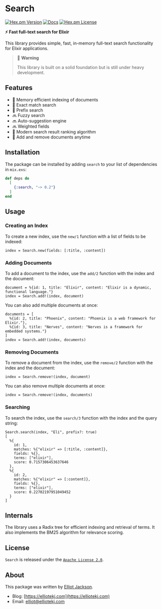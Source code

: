 # Search

[![Hex.pm Version](http://img.shields.io/hexpm/v/search.svg?style=flat)](https://hex.pm/packages/search)
[![Docs](https://img.shields.io/badge/Docs-Yes-blue)](https://hexdocs.pm/search/search.html)
[![Hex.pm License](http://img.shields.io/hexpm/l/search.svg?style=flat)](https://hex.pm/packages/search)

**⚡ Fast full-text search for Elixir**

This library provides simple, fast, in-memory full-text search functionality
for Elixir applications.

> 👷 **Warning**
>
> This library is built on a solid foundation but is still under heavy
> development.

## Features

- 🧠 Memory efficient indexing of documents
- 🔎 Exact match search
- 🏃 Prefix search
- 🔜 Fuzzy search
- 🔜 Auto-suggestion engine
- 🔜 Weighted fields
- 🔢 Modern search result ranking algorithm
- 🔀 Add and remove documents anytime

## Installation

The package can be installed by adding `search` to your list of dependencies in
`mix.exs`:

```elixir
def deps do
  [
    {:search, "~> 0.2"}
  ]
end
```

## Usage

### Creating an Index

To create a new index, use the `new/1` function with a list of fields to be
indexed:

    index = Search.new(fields: [:title, :content])

### Adding Documents

To add a document to the index, use the `add/2` function with the index and the
document:

    document = %{id: 1, title: "Elixir", content: "Elixir is a dynamic, functional language."}
    index = Search.add!(index, document)

You can also add multiple documents at once:

    documents = [
      %{id: 2, title: "Phoenix", content: "Phoenix is a web framework for Elixir."},
      %{id: 3, title: "Nerves", content: "Nerves is a framework for embedded systems."}
    ]
    index = Search.add!(index, documents)

### Removing Documents

To remove a document from the index, use the `remove/2` function with the index
and the document:

    index = Search.remove!(index, document)

You can also remove multiple documents at once:

    index = Search.remove!(index, documents)

### Searching

To search the index, use the `search/3` function with the index and the query
string:

    Search.search(index, "Eli", prefix?: true)
    [
      %{
        id: 1,
        matches: %{"elixir" => [:title, :content]},
        fields: %{},
        terms: ["elixir"],
        score: 0.7157306453637646
      },
      %{
        id: 2,
        matches: %{"elixir" => [:content]},
        fields: %{},
        terms: ["elixir"],
        score: 0.22702197951049452
      }
    ]

## Internals

The library uses a Radix tree for efficient indexing and retrieval of terms.
It also implements the BM25 algorithm for relevance scoring.

## License

`Search` is released under the [`Apache License
2.0`](https://github.com/elliotekj/search/blob/main/LICENSE).

## About

This package was written by [Elliot Jackson](https://elliotekj.com).

- Blog: [https://elliotekj.com](https://elliotekj.com)
- Email: elliot@elliotekj.com